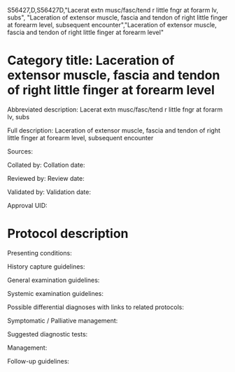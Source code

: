 S56427,D,S56427D,"Lacerat extn musc/fasc/tend r little fngr at forarm lv, subs", "Laceration of extensor muscle, fascia and tendon of right little finger at forearm level, subsequent encounter","Laceration of extensor muscle, fascia and tendon of right little finger at forearm level"
# Category title: Laceration of extensor muscle, fascia and tendon of right little finger at forearm level

Abbreviated description: Lacerat extn musc/fasc/tend r little fngr at forarm lv, subs

Full description: Laceration of extensor muscle, fascia and tendon of right little finger at forearm level, subsequent encounter

Sources:

Collated by:
Collation date:

Reviewed by:
Review date:

Validated by:
Validation date:

Approval UID:

# Protocol description

Presenting conditions:

History capture guidelines:

General examination guidelines:

Systemic examination guidelines:

Possible differential diagnoses with links to related protocols:

Symptomatic / Palliative management:

Suggested diagnostic tests:

Management:

Follow-up guidelines:
